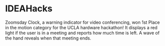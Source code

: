 # IDEAHacks
Zoomsday Clock, a warning indicator for video conferencing, won 1st Place in the motion category for the UCLA hardware hackathon!  It displays a red light if the user is in a meeting and reports how much time is left.  A wave of the hand reveals when that meeting ends.
